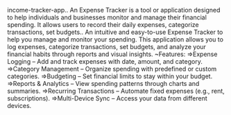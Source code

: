 income-tracker-app..
An Expense Tracker is a tool or application designed to help individuals and businesses monitor and manage their financial spending. 
It allows users to record their daily expenses, categorize transactions, set budgets..
An intuitive and easy-to-use Expense Tracker to help you manage and monitor your spending. 
This application allows you to log expenses, categorize transactions, set budgets, and analyze your financial habits through reports and visual insights.
~Features:
=>Expense Logging – Add and track expenses with date, amount, and category.
=>Category Management – Organize spending with predefined or custom categories.
=>Budgeting – Set financial limits to stay within your budget.
=>Reports & Analytics – View spending patterns through charts and summaries.
=>Recurring Transactions – Automate fixed expenses (e.g., rent, subscriptions).
=>Multi-Device Sync – Access your data from different devices.
